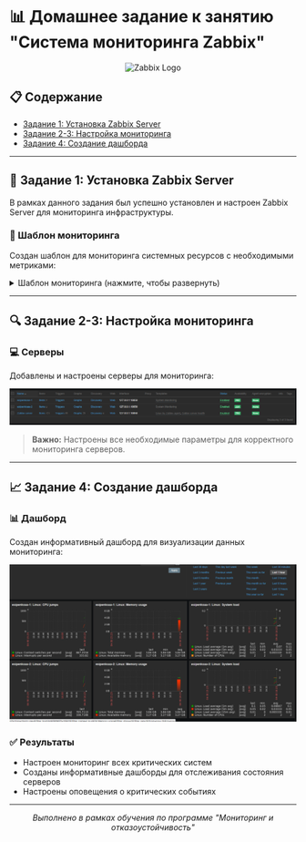# 📊 Домашнее задание к занятию "Система мониторинга Zabbix"

<div align="center">
  <img src="https://assets.zabbix.com/img/logo/zabbix_logo_500x131.png" width="300" alt="Zabbix Logo">
</div>

## 📋 Содержание
- [Задание 1: Установка Zabbix Server](#задание-1-установка-zabbix-server)
- [Задание 2-3: Настройка мониторинга](#задание-2-3-настройка-мониторинга)
- [Задание 4: Создание дашборда](#задание-4-создание-дашборда)

---

## 🚀 Задание 1: Установка Zabbix Server

В рамках данного задания был успешно установлен и настроен Zabbix Server для мониторинга инфраструктуры.

### 📝 Шаблон мониторинга
Создан шаблон для мониторинга системных ресурсов с необходимыми метриками:

<details>
  <summary>Шаблон мониторинга (нажмите, чтобы развернуть)</summary>

  ![Шаблон мониторинга](shablon.png)

  ![Шаблон мониторинга с элементами](shablon_2itema.png)
</details>

---

## 🔍 Задание 2-3: Настройка мониторинга

### 💻 Серверы
Добавлены и настроены серверы для мониторинга:

<div align="center">

  ![Серверы](3servera.png)

</div>

> **Важно:** Настроены все необходимые параметры для корректного мониторинга серверов.

---

## 📈 Задание 4: Создание дашборда

### 📊 Дашборд
Создан информативный дашборд для визуализации данных мониторинга:

<div align="center">

  ![Дашборд мониторинга](screenshots/my%20board.png)

</div>

### ✅ Результаты
- Настроен мониторинг всех критических систем
- Созданы информативные дашборды для отслеживания состояния серверов
- Настроены оповещения о критических событиях

---

<div align="center">
  <p><i>Выполнено в рамках обучения по программе "Мониторинг и отказоустойчивость"</i></p>
</div>